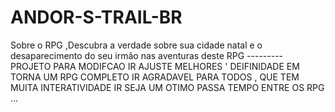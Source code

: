 ANDOR-S-TRAIL-BR
================

Sobre o RPG ,Descubra a verdade sobre sua cidade natal e o desaparecimento do seu irmão nas aventuras deste RPG  --------- PROJETO PARA MODIFCAO IR AJUSTE MELHORES ' DEIFINIDADE EM TORNA UM RPG COMPLETO IR AGRADAVEL PARA TODOS , QUE TEM MUITA INTERATIVIDADE IR SEJA UM OTIMO PASSA TEMPO ENTRE OS RPG ...
